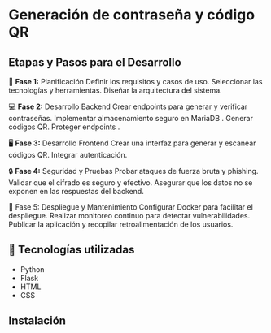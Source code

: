 # Generación de contraseña y código QR

## Etapas y Pasos para el Desarrollo
🧠 **Fase 1:** Planificación
Definir los requisitos y casos de uso.
Seleccionar las tecnologías y herramientas.
Diseñar la arquitectura del sistema.


💻 **Fase 2:** Desarrollo Backend
Crear endpoints para generar y verificar contraseñas.
Implementar almacenamiento seguro en MariaDB .
Generar códigos QR.
Proteger endpoints .


🖥️ **Fase 3:** Desarrollo Frontend
Crear una interfaz para generar y escanear códigos QR.
Integrar autenticación.


🔒 **Fase 4:** Seguridad y Pruebas
Probar ataques de fuerza bruta y phishing.
Validar que el cifrado es seguro y efectivo.
Asegurar que los datos no se exponen en las respuestas del backend.


🚀 Fase 5: Despliegue y Mantenimiento
Configurar Docker para facilitar el despliegue.
Realizar monitoreo continuo para detectar vulnerabilidades.
Publicar la aplicación y recopilar retroalimentación de los usuarios.

## 🚀 Tecnologías utilizadas  
- Python
- Flask
- HTML
- CSS


##  Instalación  

